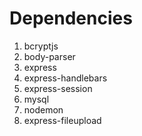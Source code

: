 # Dependencies
  1. bcryptjs
  2. body-parser
  3. express
  4. express-handlebars
  5. express-session
  6. mysql
  7. nodemon
  8. express-fileupload
